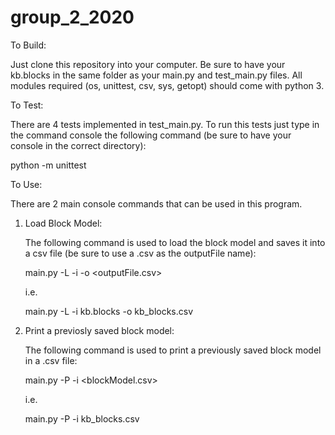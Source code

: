 # group_2_2020

To Build:

Just clone this repository into your computer.
Be sure to have your kb.blocks in the same folder as your main.py and test_main.py files.
All modules required (os, unittest, csv, sys, getopt) should come with python 3.


To Test:

There are 4 tests implemented in test_main.py.
To run this tests just type in the command console the following command (be sure to have your console in the correct directory):

python -m unittest


To Use:

There are 2 main console commands that can be used in this program.

1. Load Block Model:

    The following command is used to load the block model and saves it into a csv file (be sure to use a .csv as the outputFile name):

    main.py -L -i <inputFile> -o <outputFile.csv>

    i.e.

    main.py -L -i kb.blocks -o kb_blocks.csv

2. Print a previosly saved block model:

    The following command is used to print a previously saved block model in a .csv file:

    main.py -P -i <blockModel.csv>

    i.e.

    main.py -P -i kb_blocks.csv